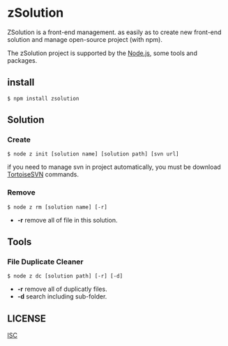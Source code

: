 zSolution
=======

ZSolution is a front-end management.
as easily as to create new front-end solution and manage open-source project (with npm).

The zSolution project is supported by the [Node.js](https://github.com/nodejs/node), some tools and packages.

## install

```
$ npm install zsolution
```

## Solution

### Create
```
$ node z init [solution name] [solution path] [svn url]
```

if you need to manage svn in project automatically, you must be download [TortoiseSVN](https://tortoisesvn.net/) commands.

### Remove
```
$ node z rm [solution name] [-r]
```

* **-r**  remove all of file in this solution.


## Tools

### File Duplicate Cleaner
```
$ node z dc [solution path] [-r] [-d]
```

* **-r** remove all of duplicatly files.
* **-d** search including sub-folder.

## LICENSE
[ISC](http://opensource.org/licenses/ISC)
